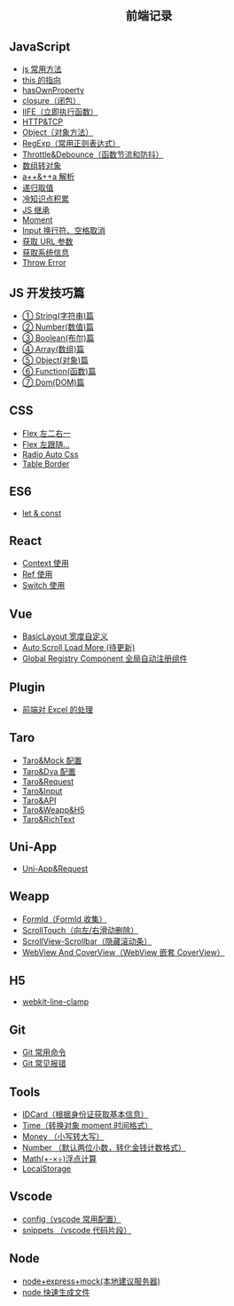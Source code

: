 <!--
 * @Author: ecstAsy
 * @Date: 2022-01-05 08:58:55
 * @LastEditTime: 2022-01-05 08:58:55
 * @LastEditors: ecstAsy
-->

<h2 align="center">前端记录</h2>

## JavaScript

- [js 常用方法](/note/JavaScript/JS-RegularFunction.md)
- [this 的指向](/note/JavaScript/JS-this.md)
- [hasOwnProperty](/note/JavaScript/JS-hasOwnProperty.md)
- [closure（闭包）](/note/JavaScript/JS-closure.md)
- [IIFE（立即执行函数）](/note/JavaScript/JS-IIFE.md)
- [HTTP&TCP](/note/JavaScript/JS-HTTP&TCP.md)
- [Object（对象方法）](/note/JavaScript/JS-Object.md)
- [RegExp（常用正则表达式）](/note/JavaScript/JS-RegExp.md)
- [Throttle&Debounce（函数节流和防抖）](/note/JavaScript/JS-throttle&debounce.md)
- [数组转对象](/note/JavaScript/JS-ArrayToObject.md)
- [a++&++a 解析](/note/JavaScript/JS-a++&++a.md)
- [递归取值](/note/JavaScript/JS-递归取值.md)
- [冷知识点积累](/note/JavaScript/JS-study.md)
- [JS 继承](/note/JavaScript/JS-继承.md)
- [Moment](/note/JavaScript/JS-Moment.md)
- [Input 换行符、空格取消](/note/JavaScript/JS-Input.md)
- [获取 URL 参数](/note/JavaScript/JS-获取url参数.md)
- [获取系统信息](/note/JavaScript/JS-获取系统信息.md)
- [Throw Error](/note/JavaScript/JS-ThrowError.md)

## JS 开发技巧篇

- [① String(字符串)篇](/note/JS-Skills/String.md)
- [② Number(数值)篇](/note/JS-Skills/Number.md)
- [③ Boolean(布尔)篇](/note/JS-Skills/Boolean.md)
- [④ Array(数组)篇](/note/JS-Skills/Array.md)
- [⑤ Object(对象)篇](/note/JS-Skills/Object.md)
- [⑥ Function(函数)篇](/note/JS-Skills/Function.md)
- [⑦ Dom(DOM)篇](/note/JS-Skills/Dom.md)

## CSS

- [Flex 左二右一](/note/Css/Flex&left2&right1.md)
- [Flex 左跟随...](/note/Css/Flex&ellipsis&more.md)
- [Radio Auto Css](/note/Css/Radio&AutoCss.md)
- [Table Border](/note/Css/Table&Border.md)

## ES6

- [let & const](/note/ES6/let&const.md)

## React

- [Context 使用](/note/React/context.md)
- [Ref 使用](/note/React/input-ref-focus.md)
- [Switch 使用](/note/React/Switch.md)

## Vue

- [BasicLayout 宽度自定义](/note/Vue/antd-vue-pro.md)
- [Auto Scroll Load More (待更新)](/note/Vue/dom-scroll.md)
- [Global Registry Component 全局自动注册组件](/note/Vue/global-registry-component.md)

## Plugin

- [前端对 Excel 的处理](/note/Plugin/Web-Excel.md)

## Taro

- [Taro&Mock 配置](/note/Taro/Taro&Mock.md)
- [Taro&Dva 配置](/note/Taro/Taro&Dva&Config.md)
- [Taro&Request](/note/Taro/Taro&Request.md)
- [Taro&Input](/note/Taro/Taro&Input.md)
- [Taro&API](/note/Taro/Taro&API.md)
- [Taro&Weapp&H5](/note/Taro/Taro&Weapp&H5.md)
- [Taro&RichText](/note/Taro/Taro&RichText.md)

## Uni-App

- [Uni-App&Request](/note/Uni-App/Uni-App&Request.md)

## Weapp

- [FormId（FormId 收集）](/note/Weapp/FormId-collect.md)
- [ScrollTouch（向左/右滑动删除）](/note/Weapp/Scroll-Touch.md)
- [ScrollView-Scrollbar（隐藏滚动条）](/note/Weapp/ScrollView-scrollbar.md)
- [WebView And CoverView（WebView 嵌套 CoverView）](/note/Weapp/WebView&CoverView.md)

## H5

- [webkit-line-clamp](/note/H5/webkit-line-clamp.md)

## Git

- [Git 常用命令](/note/Git/git命令.md)
- [Git 常见报错](/note/Git/git报错.md)

## Tools

- [IDCard（根据身份证获取基本信息）](/note/Tools/IDCard.md)
- [Time（转换对象 moment 时间格式）](/note/Tools/TimeSwatch.md)
- [Money （小写转大写）](/note/Tools/MoneyLowercaseToUppercase.md)
- [Number （默认两位小数，转化金钱计数格式）](/note/Tools/Decimal.md)
- [Math(+-×÷)浮点计算](/note/Tools/MathTool.md)
- [LocalStorage](/note/Tools/localStorage.md)

## Vscode

- [config（vscode 常用配置）](/note/VsCode/config.md)
- [snippets （vscode 代码片段）](/note/VsCode/snippets.md)

## Node

- [node+express+mock(本地建议服务器)](/note/Node/Node+Express+Mock.md)
- [node 快速生成文件](/note/Node/fast-file.md)
